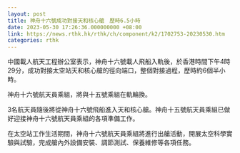 ```yaml
---
layout: post
title: 神舟十六號成功對接天和核心艙　歷時6.5小時
date: 2023-05-30 17:26:36.000000000 +08:00
link: https://news.rthk.hk/rthk/ch/component/k2/1702753-20230530.htm
categories: rthk
---
```


中國載人航天工程辦公室表示，神舟十六號載人飛船入軌後，於香港時間下午4時29分，成功對接太空站天和核心艙的徑向端口，整個對接過程，歷時約6個半小時。

神舟十六號航天員乘組，將與十五號乘組在軌輪換。

3名航天員隨後將從神舟十六號飛船進入天和核心艙。神舟十五號航天員乘組已做好迎接神舟十六號航天員乘組的各項準備工作。

在太空站工作生活期間，神舟十六號航天員乘組將進行出艙活動，開展太空科學實驗與試驗，完成艙內外設備安裝、調節測試、保養維修等各項任務。
